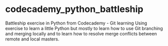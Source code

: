 # codecademy_python_battleship
Battleship exercise in Python from Codecademy - Git learning
Using exercise to learn a little Python but mostly to learn how to use Git branching and merging locally and to learn how to resolve merge conflicts between remote and local masters.

